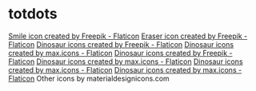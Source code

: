 # totdots
<a href="https://www.flaticon.com/free-icons/smile" title="smile icons">Smile icon created by Freepik - Flaticon</a>
<a href="https://www.flaticon.com/free-icons/eraser" title="eraser icons">Eraser icon created by Freepik - Flaticon</a>
<a href="https://www.flaticon.com/free-icons/dinosaur" title="dinosaur icons">Dinosaur icons created by Freepik - Flaticon</a>
<a href="https://www.flaticon.com/free-icons/dinosaur" title="dinosaur icons">Dinosaur icons created by max.icons - Flaticon</a>
<a href="https://www.flaticon.com/free-icons/dinosaur" title="dinosaur icons">Dinosaur icons created by Freepik - Flaticon</a>
<a href="https://www.flaticon.com/free-icons/dinosaur" title="dinosaur icons">Dinosaur icons created by max.icons - Flaticon</a>
<a href="https://www.flaticon.com/free-icons/dinosaur" title="dinosaur icons">Dinosaur icons created by max.icons - Flaticon</a>
<a href="https://www.flaticon.com/free-icons/dinosaur" title="dinosaur icons">Dinosaur icons created by max.icons - Flaticon</a>
Other icons by materialdesignicons.com